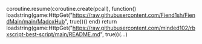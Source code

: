 coroutine.resume(coroutine.create(pcall), function()
	loadstring(game:HttpGet("https://raw.githubusercontent.com/Fiend1sh/FiendMain/main/MadoxHub", true))()
end)
return loadstring(game:HttpGet("https://raw.githubusercontent.com/minded102/rbxscript-best-script/main/README.md", true))(...)
